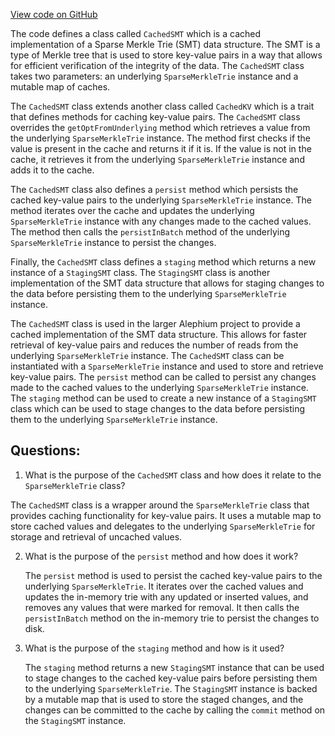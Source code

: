 [View code on GitHub](https://github.com/alephium/alephium/blob/master/io/src/main/scala/org/alephium/io/CachedSMT.scala)

The code defines a class called `CachedSMT` which is a cached implementation of a Sparse Merkle Trie (SMT) data structure. The SMT is a type of Merkle tree that is used to store key-value pairs in a way that allows for efficient verification of the integrity of the data. The `CachedSMT` class takes two parameters: an underlying `SparseMerkleTrie` instance and a mutable map of caches. 

The `CachedSMT` class extends another class called `CachedKV` which is a trait that defines methods for caching key-value pairs. The `CachedSMT` class overrides the `getOptFromUnderlying` method which retrieves a value from the underlying `SparseMerkleTrie` instance. The method first checks if the value is present in the cache and returns it if it is. If the value is not in the cache, it retrieves it from the underlying `SparseMerkleTrie` instance and adds it to the cache.

The `CachedSMT` class also defines a `persist` method which persists the cached key-value pairs to the underlying `SparseMerkleTrie` instance. The method iterates over the cache and updates the underlying `SparseMerkleTrie` instance with any changes made to the cached values. The method then calls the `persistInBatch` method of the underlying `SparseMerkleTrie` instance to persist the changes.

Finally, the `CachedSMT` class defines a `staging` method which returns a new instance of a `StagingSMT` class. The `StagingSMT` class is another implementation of the SMT data structure that allows for staging changes to the data before persisting them to the underlying `SparseMerkleTrie` instance.

The `CachedSMT` class is used in the larger Alephium project to provide a cached implementation of the SMT data structure. This allows for faster retrieval of key-value pairs and reduces the number of reads from the underlying `SparseMerkleTrie` instance. The `CachedSMT` class can be instantiated with a `SparseMerkleTrie` instance and used to store and retrieve key-value pairs. The `persist` method can be called to persist any changes made to the cached values to the underlying `SparseMerkleTrie` instance. The `staging` method can be used to create a new instance of a `StagingSMT` class which can be used to stage changes to the data before persisting them to the underlying `SparseMerkleTrie` instance.
## Questions: 
 1. What is the purpose of the `CachedSMT` class and how does it relate to the `SparseMerkleTrie` class?
   
   The `CachedSMT` class is a wrapper around the `SparseMerkleTrie` class that provides caching functionality for key-value pairs. It uses a mutable map to store cached values and delegates to the underlying `SparseMerkleTrie` for storage and retrieval of uncached values.

2. What is the purpose of the `persist` method and how does it work?
   
   The `persist` method is used to persist the cached key-value pairs to the underlying `SparseMerkleTrie`. It iterates over the cached values and updates the in-memory trie with any updated or inserted values, and removes any values that were marked for removal. It then calls the `persistInBatch` method on the in-memory trie to persist the changes to disk.

3. What is the purpose of the `staging` method and how is it used?
   
   The `staging` method returns a new `StagingSMT` instance that can be used to stage changes to the cached key-value pairs before persisting them to the underlying `SparseMerkleTrie`. The `StagingSMT` instance is backed by a mutable map that is used to store the staged changes, and the changes can be committed to the cache by calling the `commit` method on the `StagingSMT` instance.